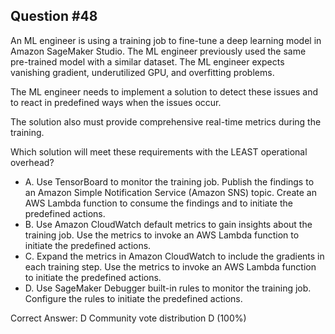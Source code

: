 ## Question #48

An ML engineer is using a training job to fine-tune a deep learning model in Amazon SageMaker Studio. The ML engineer previously used the same pre-trained model with a similar dataset. The ML engineer expects vanishing gradient, underutilized GPU, and overfitting problems.

The ML engineer needs to implement a solution to detect these issues and to react in predefined ways when the issues occur.

The solution also must provide comprehensive real-time metrics during the training.

Which solution will meet these requirements with the LEAST operational overhead?

- A. Use TensorBoard to monitor the training job. Publish the findings to an Amazon Simple Notification Service (Amazon SNS) topic. Create an AWS Lambda function to consume the findings and to initiate the predefined actions.
- B. Use Amazon CloudWatch default metrics to gain insights about the training job. Use the metrics to invoke an AWS Lambda function to initiate the predefined actions.
- C. Expand the metrics in Amazon CloudWatch to include the gradients in each training step. Use the metrics to invoke an AWS Lambda function to initiate the predefined actions.
- D. Use SageMaker Debugger built-in rules to monitor the training job. Configure the rules to initiate the predefined actions. 

Correct Answer: 
D Community vote distribution D (100%)